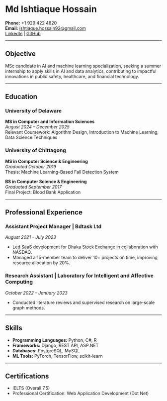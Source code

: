 # Md Ishtiaque Hossain

**Phone:** +1 929 422 4820  
**Email:** ishtiaque.hossain92@gmail.com  
[LinkedIn](#) | [GitHub](#)

---

## Objective
MSc candidate in AI and machine learning specialization, seeking a summer internship to apply skills in AI and data analytics, contributing to impactful innovations in public safety, healthcare, and financial technology.

---

## Education
### University of Delaware
**MS in Computer and Information Sciences**  
_August 2024 – December 2025_  
Relevant Coursework: Algorithm Design, Introduction to Machine Learning, Data Science Techniques  

### University of Chittagong
**MS in Computer Science & Engineering**  
_Graduated October 2019_  
Thesis: Machine Learning-Based Fall Detection System

**BS in Computer Science & Engineering**  
_Graduated September 2017_  
Final Project: Blood Bank Application

---

## Professional Experience
### Assistant Project Manager | Bdtask Ltd
_August 2021 – July 2023_  
- Led SaaS development for Dhaka Stock Exchange in collaboration with NASDAQ.
- Managed a 15-member team to deliver 10+ projects on time, improving resource allocation by 20%.

### Research Assistant | Laboratory for Intelligent and Affective Computing
_October 2022 – January 2023_  
- Conducted literature reviews and supervised research on large-scale graph methods.

---

## Skills
- **Programming Languages:** Python, C#, R  
- **Frameworks:** Django, REST API, ASP.NET  
- **Databases:** PostgreSQL, MySQL  
- **ML Tools:** PyTorch, TensorFlow, scikit-learn

---

## Certifications
- IELTS (Overall 7.5)  
- Professional Certification: Web Application Development (Dot Net)
